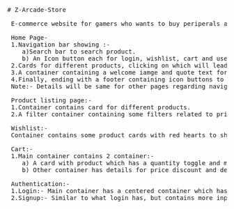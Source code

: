 <pre># Z-Arcade-Store
 
 E-commerce website for gamers who wants to buy periperals and more.
 
 Home Page-
 1.Navigation bar showing :-
    a)Search bar to search product.
    b) An Icon button each for login, wishlist, cart and user information.
 2.Cards for different products, clicking on which will lead you to the product listing page.
 3.A container containing a welcome iamge and quote text for some presence.
 4.Finally, ending with a footer containing icon buttons to move towards social media handels, and a made by text for developer.
 Note:- Details will be same for other pages regarding navigation bar and footer every information that is given for any page will be in between footer and nav.

 Product listing page:-
 1.Container contains card for different products.
 2.A filter container containing some filters related to price,brand and rating

 Wishlist:-
 Container contains some product cards with red hearts to show them as marked wishlisted.

 Cart:-
 1.Main container contains 2 container:-
    a) A card with product which has a quantity toggle and more.
    b) Other container has details for price discount and delivery charges. Also there is a button to place order.
 
 Authentication:-
 1.Login:- Main container has a centered container which has a form for login with email and password.
 2.Signup:- Similar to what login has, but contains more input fields for first name, last name and confirming password.
</pre>